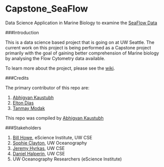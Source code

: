 # Capstone_SeaFlow
Data	Science Application	in Marine	Biology to examine the  [SeaFlow Data](http://armbrustlab.ocean.washington.edu/resources/seaflow)

###Introduction

This is a data science based project that is going on at UW Seattle. The current work on this project is being performed as a Capstone project primarily with the goal of gaining better comprehension of Marine biology by analysing the Flow Cytometry data available.

To learn more about the project, please see the [wiki](https://github.com/akhuia/Capstone_SeaFlow/wiki).

###Credits

The primary contributor of this repo are:

1. [Abhigyan Kaustubh](www.linkedin.com/in/abhigyankaustubh/en)
2. [Elton Dias](www.linkedin.com/in/eltondias/en)
3. [Tanmay Modak](www.linkedin.com/pub/tanmay-modak/58/537/a2b/en)

This repo was compiled by [Abhigyan Kaustubh](www.linkedin.com/in/abhigyankaustubh/en) 

###Stakeholders

1. [Bill	Howe](www.linkedin.com/in/billghowe/en), eScience	Institute,	UW	CSE
2. [Sophie	Clayton](www.linkedin.com/in/sophieaclayton/en), UW	Oceanography
3. [Jeremy Hyrkas](https://github.com/jhyrkas), UW CSE
4. [Daniel Halperin](https://github.com/dhalperi), UW CSE
5. UW	Oceanography Researchers	(eScience	Institute)

